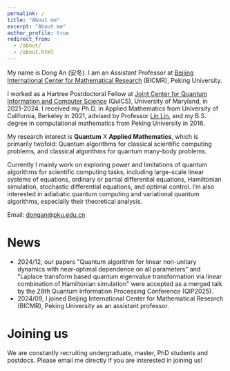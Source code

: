 ```yaml
---
permalink: /
title: "About me"
excerpt: "About me"
author_profile: true
redirect_from: 
  - /about/
  - /about.html
---
```


My name is Dong An (安冬). I am an Assistant Professor at [Beijing International Center for Mathematical Research](https://bicmr.pku.edu.cn/) (BICMR), Peking University. 

I worked as a Hartree Postdoctoral Fellow at [Joint Center for Quantum Information and Computer Science](https://quics.umd.edu) (QuICS), University of Maryland, in 2021-2024. I received my Ph.D. in Applied Mathematics from University of California, Berkeley in 2021, advised by Professor [Lin Lin](https://math.berkeley.edu/~linlin/), and my B.S. degree in computational mathematics from Peking University in 2016. 

My research interest is **Quantum** X **Applied Mathematics**, which is primarily twofold: Quantum algorithms for classical scientific computing problems, and classical algorithms for quantum many-body problems. 

Currently I mainly work on exploring power and limitations of quantum algorithms for scientific computing tasks, including large-scale linear systems of equations, ordinary or partial differential equations, Hamiltonian simulation, stochastic differential equations, and optimal control. I’m also interested in adiabatic quantum computing and variational quantum algorithms, especially their theoretical analysis. 

  Email: dongan@pku.edu.cn


News
======
* 2024/12, our papers "Quantum algorithm for linear non-unitary dynamics with near-optimal dependence on all parameters" and "Laplace transform based quantum eigenvalue transformation via linear combination of Hamiltonian simulation" were accepted as a merged talk by the 28th Quantum Information Processing Conference (QIP2025). 
* 2024/09, I joined Beijing International Center for Mathematical Research (BICMR), Peking University as an assistant professor. 

Joining us
======
We are constantly recruiting undergraduate, master, PhD students and postdocs. Please email me directly if you are interested in joining us! 

